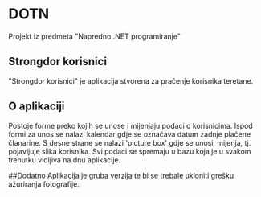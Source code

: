 # DOTN
Projekt iz predmeta "Napredno .NET programiranje"

## Strongdor korisnici
"Strongdor korisnici" je aplikacija stvorena za pračenje korisnika teretane.

## O aplikaciji
Postoje forme preko kojih se unose i mijenjaju podaci o korisnicima.
Ispod formi za unos se nalazi kalendar gdje se označava datum zadnje plačene članarine.
S desne strane se nalazi 'picture box' gdje se unosi, mijenja, tj. pojavljuje slika korisnika.
Svi podaci se spremaju u bazu koja je u svakom trenutku vidljiva na dnu aplikacije.

##Dodatno
Aplikacija je gruba verzija te bi se trebale ukloniti grešku ažuriranja fotografije.

